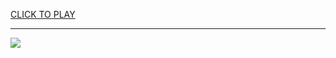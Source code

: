 
<a href="https://premium76.site?title=kansas_city_royals_games&ref=13M">CLICK TO PLAY</a></h3>
<hr>

<a href="https://premium76.site?title=kansas_city_royals_games&ref=13M"><img src="https://clearcache.store/games.png"></a>


